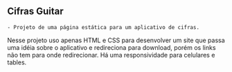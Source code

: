 ## Cifras Guitar
    - Projeto de uma página estática para um aplicativo de cifras.
Nesse projeto uso apenas HTML e CSS para desenvolver um site que passa uma idéia sobre o aplicativo e redireciona para download, porém os links não tem para onde redirecionar.
Há uma responsividade para celulares e tables.